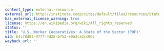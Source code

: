 ```yaml
---
content_type: external-resource
external_url: http://institute.coop/sites/default/files/resources/State_of_the_sector_0.pdf
has_external_license_warning: true
license: https://en.wikipedia.org/wiki/All_rights_reserved
status: ''
title: 'U.S. Worker Cooperatives: A State of the Sector (PDF)'
uid: b4c78d82-477f-4d28-b752-e0a3ca3cc065
wayback_url: ''
---
```

